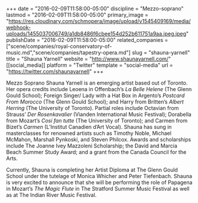 +++
date = "2016-02-09T11:58:00-05:00"
discipline = "Mezzo-soprano"
lastmod = "2016-02-09T11:58:00-05:00"
primary_image = "https://res.cloudinary.com/schmopera/image/upload/v1545409169/media/webhook-uploads/1455037006749/a1db8486f6cbee154d252b611751a9aa.jpeg.jpeg"
publishDate = "2016-02-09T11:58:00-05:00"
related_companies = ["scene/companies/royal-conservatory-of-music.md","scene/companies/tapestry-opera.md"]
slug = "shauna-yarnell"
title = "Shauna Yarnell"
website = "http://www.shaunayarnell.com/"
[[social_media]]
platform = "Twitter"
template = "social-media"
url = "https://twitter.com/shaunayarnell"
+++

Mezzo Soprano Shauna Yarnell is an emerging artist based out of Toronto. Her opera credits include Leoena in Offenbach’s *La Belle Helene* (The Glenn Gould School); Foreign Singer/ Lady with a Hat Box in Argento’s *Postcard From Morocco* (The Glenn Gould School); and Harry from Britten’s *Albert Herring* (The University of Toronto).  Partial roles include Octavian from Strauss’ *Der Rosenkavalier* (Vianden International Music Festival); Dorabella from Mozart’s *Cosi fan tutte* (The University of Toronto); and Carmen from Bizet’s *Carmen* (L’Institut Canadien d’Art Vocal). Shauna has sung in masterclasses for renowned artists such as Timothy Noble, Michael McMahon, Marshall Pynkoski, and Steven Philcox. Awards and scholarships include The Joanne Ivey Mazzoleni Scholarship; the David and Marcia Beach Summer Study Award; and a grant from the Canada Council for the Arts.

Currently, Shauna is completing her Artist Diploma at The Glenn Gould School under the tutelage of Monica Whicher and Peter Tiefenbach. Shauna is very excited to announce that she will be performing the role of Papagena in Mozart’s *The Magic Flute* in The Stratford Summer Music Festival as well as at The Indian River Music Festival.
